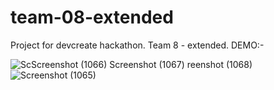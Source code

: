 # team-08-extended
Project for devcreate hackathon. Team 8 - extended.
DEMO:-

![Sc![Screenshot (1066)](https://user-images.githubusercontent.com/72689225/188298071-b226054d-59fe-42d6-a81f-9794862f7645.png)
![Screenshot (1067)](https://user-images.githubusercontent.com/72689225/188298085-1646f874-54e1-47c8-b664-65a04fe82660.png)
reenshot (1068)](https://user-images.githubusercontent.com/72689225/188298046-0be09d28-047a-4c4a-8dae-69c4e5321ab6.png)
![Screenshot (1065)](https://user-images.githubusercontent.com/72689225/188298060-2f8f1d44-168b-4c00-9c5a-16b6ad9c0a4c.png)
